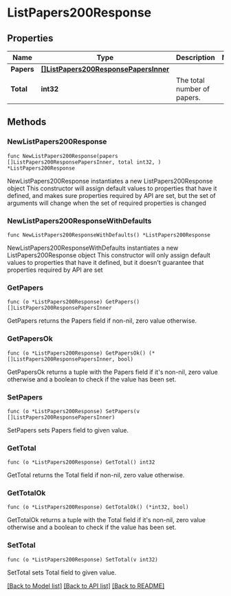 # ListPapers200Response

## Properties

Name | Type | Description | Notes
------------ | ------------- | ------------- | -------------
**Papers** | [**[]ListPapers200ResponsePapersInner**](ListPapers200ResponsePapersInner.md) |  | 
**Total** | **int32** | The total number of papers. | 

## Methods

### NewListPapers200Response

`func NewListPapers200Response(papers []ListPapers200ResponsePapersInner, total int32, ) *ListPapers200Response`

NewListPapers200Response instantiates a new ListPapers200Response object
This constructor will assign default values to properties that have it defined,
and makes sure properties required by API are set, but the set of arguments
will change when the set of required properties is changed

### NewListPapers200ResponseWithDefaults

`func NewListPapers200ResponseWithDefaults() *ListPapers200Response`

NewListPapers200ResponseWithDefaults instantiates a new ListPapers200Response object
This constructor will only assign default values to properties that have it defined,
but it doesn't guarantee that properties required by API are set

### GetPapers

`func (o *ListPapers200Response) GetPapers() []ListPapers200ResponsePapersInner`

GetPapers returns the Papers field if non-nil, zero value otherwise.

### GetPapersOk

`func (o *ListPapers200Response) GetPapersOk() (*[]ListPapers200ResponsePapersInner, bool)`

GetPapersOk returns a tuple with the Papers field if it's non-nil, zero value otherwise
and a boolean to check if the value has been set.

### SetPapers

`func (o *ListPapers200Response) SetPapers(v []ListPapers200ResponsePapersInner)`

SetPapers sets Papers field to given value.


### GetTotal

`func (o *ListPapers200Response) GetTotal() int32`

GetTotal returns the Total field if non-nil, zero value otherwise.

### GetTotalOk

`func (o *ListPapers200Response) GetTotalOk() (*int32, bool)`

GetTotalOk returns a tuple with the Total field if it's non-nil, zero value otherwise
and a boolean to check if the value has been set.

### SetTotal

`func (o *ListPapers200Response) SetTotal(v int32)`

SetTotal sets Total field to given value.



[[Back to Model list]](../README.md#documentation-for-models) [[Back to API list]](../README.md#documentation-for-api-endpoints) [[Back to README]](../README.md)


